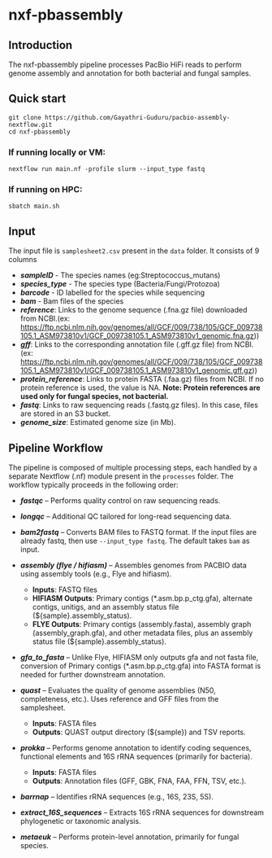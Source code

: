 # nxf-pbassembly

## Introduction
The nxf-pbassembly pipeline processes PacBio HiFi reads to perform genome assembly and annotation for both bacterial and fungal samples.

## Quick start
```
git clone https://github.com/Gayathri-Guduru/pacbio-assembly-nextflow.git
cd nxf-pbassembly
```

### If running locally or VM:

```nextflow run main.nf -profile slurm --input_type fastq ```

### If running on HPC:
``` sbatch main.sh ```

## Input

The input file is ```samplesheet2.csv``` present in the ```data``` folder. It consists of 9 columns 
- ***sampleID*** - The species names (eg:Streptococcus_mutans)
- ***species_type*** - The species type (Bacteria/Fungi/Protozoa)
- ***barcode*** - ID labelled for the species while sequencing
- ***bam*** - Bam files of the species
- ***reference***: Links to the genome sequence (.fna.gz file) downloaded from NCBI.(ex: https://ftp.ncbi.nlm.nih.gov/genomes/all/GCF/009/738/105/GCF_009738105.1_ASM973810v1/GCF_009738105.1_ASM973810v1_genomic.fna.gz))
- ***gff***: Links to the corresponding annotation file (.gff.gz file) from NCBI. (ex: https://ftp.ncbi.nlm.nih.gov/genomes/all/GCF/009/738/105/GCF_009738105.1_ASM973810v1/GCF_009738105.1_ASM973810v1_genomic.gff.gz)) 
- ***protein_reference***: Links to protein FASTA (.faa.gz) files from NCBI. If no protein reference is used, the value is NA. 
  **Note: Protein references are used only for fungal species, not bacterial.**
- ***fastq***: Links to raw sequencing reads (.fastq.gz files). In this case, files are stored in an S3 bucket.
- ***genome_size***: Estimated genome size (in Mb).

## Pipeline Workflow

The pipeline is composed of multiple processing steps, each handled by a separate Nextflow (.nf) module present in the ```processes``` folder. The workflow typically proceeds in the following order:

- ***fastqc*** – Performs quality control on raw sequencing reads.
- ***longqc*** – Additional QC tailored for long-read sequencing data.
- ***bam2fastq*** – Converts BAM files to FASTQ format. If the input files are already fastq, then use ```--input_type fastq```. The default takes ```bam``` as input.
  
- ***assembly (flye / hifiasm)*** – Assembles genomes from PACBIO data using assembly tools (e.g., Flye and hifiasm).
  - **Inputs**: FASTQ files
  - **HIFIASM Outputs**: Primary contigs (*.asm.bp.p_ctg.gfa), alternate contigs, unitigs, and an assembly status file (${sample}.assembly_status).
  - **FLYE Outputs**: Primary contigs (assembly.fasta), assembly graph (assembly_graph.gfa), and other metadata files, plus an assembly status file (${sample}.assembly_status).
 
- ***gfa_to_fasta*** – Unlike Flye, HIFIASM only outputs gfa and not fasta file, conversion of Primary contigs (*.asm.bp.p_ctg.gfa) into FASTA format is needed for further downstream annotation.
- ***quast*** – Evaluates the quality of genome assemblies (N50, completeness, etc.). Uses reference and GFF files from the samplesheet.
   -  **Inputs**: FASTA files
   -  **Outputs**: QUAST output directory (${sample}) and TSV reports.
- ***prokka*** – Performs genome annotation to identify coding sequences, functional elements and 16S rRNA sequences (primarily for bacteria).
   -  **Inputs**: FASTA files
   -  **Outputs**: Annotation files (GFF, GBK, FNA, FAA, FFN, TSV, etc.).
- ***barrnap*** – Identifies rRNA sequences (e.g., 16S, 23S, 5S).
- ***extract_16S_sequences*** – Extracts 16S rRNA sequences for downstream phylogenetic or taxonomic analysis.
- ***metaeuk*** – Performs protein-level annotation, primarily for fungal species.

